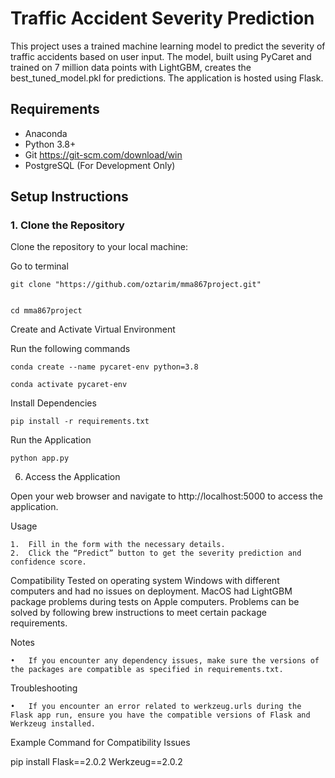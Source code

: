 # Traffic Accident Severity Prediction
This project uses a trained machine learning model to predict the severity of traffic accidents based on user input. The model, built using PyCaret and trained on 7 million data points with LightGBM, creates the best_tuned_model.pkl for predictions. The application is hosted using Flask.

## Requirements 

- Anaconda
- Python 3.8+
- Git https://git-scm.com/download/win
- PostgreSQL (For Development Only)

## Setup Instructions

### 1. Clone the Repository

Clone the repository to your local machine:

Go to terminal 
	
	git clone "https://github.com/oztarim/mma867project.git"


	cd mma867project


Create and Activate Virtual Environment

Run the following commands


	conda create --name pycaret-env python=3.8

	conda activate pycaret-env

Install Dependencies

	pip install -r requirements.txt


Run the Application 

	python app.py

6. Access the Application

Open your web browser and navigate to http://localhost:5000 to access the application.

Usage

	1.	Fill in the form with the necessary details.
	2.	Click the “Predict” button to get the severity prediction and confidence score.
 
Compatibility
Tested on operating system Windows with different computers and had no issues on deployment. MacOS had LightGBM package problems during tests on Apple computers. Problems can be solved by following brew instructions to meet certain package requirements.

Notes

	•	If you encounter any dependency issues, make sure the versions of the packages are compatible as specified in requirements.txt.

Troubleshooting

	•	If you encounter an error related to werkzeug.urls during the Flask app run, ensure you have the compatible versions of Flask and Werkzeug installed.

Example Command for Compatibility Issues

pip install Flask==2.0.2 Werkzeug==2.0.2
